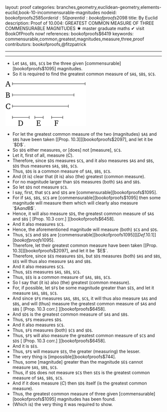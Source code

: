 layout: proof
categories: branches,geometry,euclidean-geometry,elements-euclid,book-10-incommensurable-magnitudes
nodeid: bookofproofs$2585
orderid: 50
parentid: bookofproofs$2098
title: By Euclid
description:  Proof of 10.004: GREATEST COMMON MEASURE OF THREE COMMENSURABLE MAGNITUDES &#9733; master graduate maths &#10004; visit BookOfProofs now!
references: bookofproofs$6419
keywords: commensurable,common,greatest,magnitudes,measure,three,proof
contributors: bookofproofs,@fitzpatrick

---


---



* Let `$A$`, `$B$`, `$C$` be the three given [commensurable][bookofproofs$1095] magnitudes.
* So it is required to find the greatest common measure of `$A$`, `$B$`, `$C$`.

![fig004e](https://github.com/bookofproofs/bookofproofs.github.io/blob/main/_sources/_assets/images/euclid/Book10/fig004e.png?raw=true)

* For let the greatest common measure of the two (magnitudes) `$A$` and `$B$` have been taken [[Prop. 10.3]][bookofproofs$2097], and let it be `$D$`.
* So `$D$` either measures, or [does] not [measure], `$C$`.
* Let it, first of all, measure ($C$).
* Therefore, since `$D$` measures `$C$`, and it also measures `$A$` and `$B$`, `$D$` thus measures `$A$`, `$B$`, `$C$`.
* Thus, `$D$` is a common measure of `$A$`, `$B$`, `$C$`.
* And (it is) clear that (it is) also (the) greatest (common measure).
* For no magnitude larger than `$D$` measures (both) `$A$` and `$B$`.
* So let `$D$` not measure `$C$`.
* I say, first, that `$C$` and `$D$` are [commensurable][bookofproofs$1095].
* For if `$A$`, `$B$`, `$C$` are [commensurable][bookofproofs$1095] then some magnitude will measure them which will clearly also measure `$A$` and `$B$`.
* Hence, it will also measure `$D$`, the greatest common measure of `$A$` and `$B$` [ [Prop. 10.3 corr.] ][bookofproofs$6458].
* And it also measures `$C$`.
* Hence, the aforementioned magnitude will measure (both) `$C$` and `$D$`.
* Thus, `$C$` and `$D$` are [commensurable][bookofproofs$1095] [ [Def. 10.1] ][bookofproofs$1095].
* Therefore, let their greatest common measure have been taken [[Prop. 10.3]][bookofproofs$2097], and let it be `$E$`.
* Therefore, since `$E$` measures `$D$`, but `$D$` measures (both) `$A$` and `$B$`, `$E$` will thus also measure `$A$` and `$B$`.
* And it also measures `$C$`.
* Thus, `$E$` measures `$A$`, `$B$`, `$C$`.
* Thus, `$E$` is a common measure of `$A$`, `$B$`, `$C$`.
* So I say that (it is) also (the) greatest (common measure).
* For, if possible, let `$F$` be some magnitude greater than `$E$`, and let it measure `$A$`, `$B$`, `$C$`.
* And since `$F$` measures `$A$`, `$B$`, `$C$`, it will thus also measure `$A$` and `$B$`, and will (thus) measure the greatest common measure of `$A$` and `$B$` [ [Prop. 10.3 corr.] ][bookofproofs$6458].
* And `$D$` is the greatest common measure of `$A$` and `$B$`.
* Thus, `$F$` measures `$D$`.
* And it also measures `$C$`.
* Thus, `$F$` measures (both) `$C$` and `$D$`.
* Thus, `$F$` will also measure the greatest common measure of `$C$` and `$D$` [ [Prop. 10.3 corr.] ][bookofproofs$6458].
* And it is `$E$`.
* Thus, `$F$` will measure `$E$`, the greater (measuring) the lesser.
* The very thing is [impossible][bookofproofs$744].
* Thus, some [magnitude] greater than the magnitude `$E$` cannot measure `$A$`, `$B$`, `$C$`.
* Thus, if `$D$` does not measure `$C$` then `$E$` is the greatest common measure of `$A$`, `$B$`, `$C$`.
* And if it does measure ($C$) then `$D$` itself (is the greatest common measure).
* Thus, the greatest common measure of three given [commensurable][bookofproofs$1095] magnitudes has been found.
* (Which is) the very thing it was required to show.

